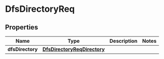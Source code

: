 # DfsDirectoryReq

## Properties
Name | Type | Description | Notes
------------ | ------------- | ------------- | -------------
**dfsDirectory** | [**DfsDirectoryReqDirectory**](DfsDirectoryReqDirectory.md) |  | 
